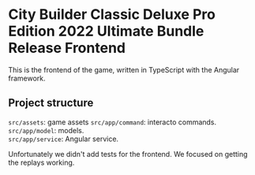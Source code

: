 # City Builder Classic Deluxe Pro Edition 2022 Ultimate Bundle Release Frontend

This is the frontend of the game, written in TypeScript with the Angular framework.

## Project structure

`src/assets`: game assets
`src/app/command`: interacto commands.  
`src/app/model`: models.  
`src/app/service`: Angular service.  

Unfortunately we didn't add tests for the frontend. We focused on getting the replays working.